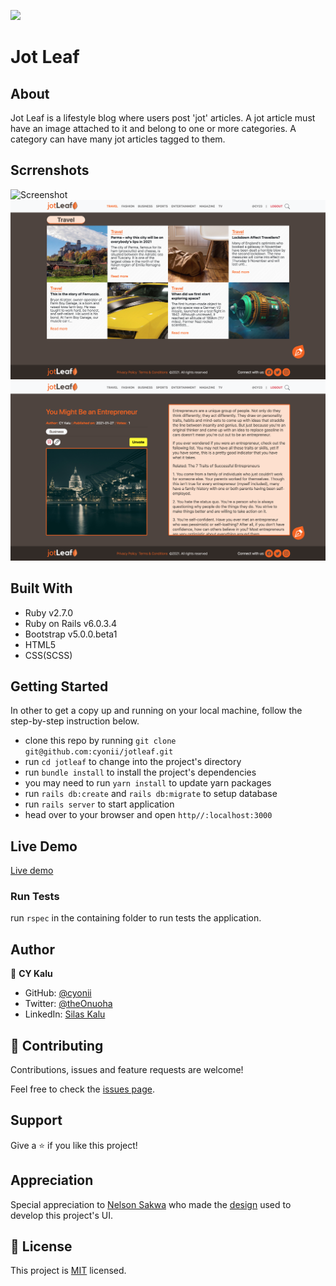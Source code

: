 ![](https://img.shields.io/badge/Microverse-blueviolet)

# Jot Leaf

## About

Jot Leaf is a lifestyle blog where users post 'jot' articles. A jot article must have an image attached to it and belong to one or more categories. A category can have many jot articles tagged to them.


## Scrrenshots

![Screenshot](./app/assets/images/screenshot-1.png)
![Screenshot](./app/assets/images/screenshot-2.png)
![Screenshot](./app/assets/images/screenshot-3.png)

## Built With
- Ruby v2.7.0
- Ruby on Rails v6.0.3.4
- Bootstrap v5.0.0.beta1
- HTML5
- CSS(SCSS)

## Getting Started

In other to get a copy up and running on your local machine, follow the step-by-step instruction below.

- clone this repo by running `git clone git@github.com:cyonii/jotleaf.git`
- run `cd jotleaf` to change into the project's directory
- run `bundle install` to install the project's dependencies
- you may need to run `yarn install` to update yarn packages
- run `rails db:create` and `rails db:migrate` to setup database
- run `rails server` to start application
- head over to your browser and open `http//:localhost:3000`

## Live Demo

[Live demo](https://jleaf.herokuapp.com)

### Run Tests

run `rspec` in the containing folder to run tests the application.

## Author

👤 **CY Kalu**

- GitHub: [@cyonii](https://github.com/cyonii)
- Twitter: [@theOnuoha](https://twitter.com/cy_kalu)
- LinkedIn: [Silas Kalu](https://www.linkedin.com/in/cyonii/)

## 🤝 Contributing

Contributions, issues and feature requests are welcome!

Feel free to check the [issues page](../../issues).

## Support

Give a ⭐️ if you like this project!

## Appreciation

Special appreciation to [Nelson Sakwa](https://www.behance.net/sakwadesignstudio) who made the [design](https://www.behance.net/gallery/14554909/liFEsTlye-Mobile-version) used to develop this project's UI.


## 📝 License

This project is [MIT](./LICENSE) licensed.
